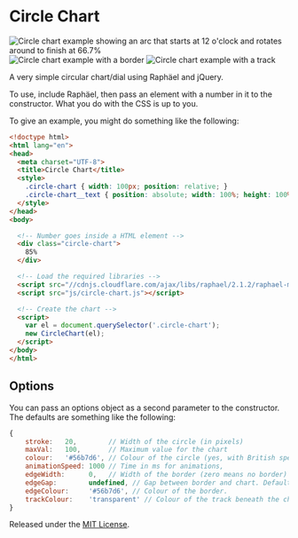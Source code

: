 # Circle Chart

![Circle chart example showing an arc that starts at 12 o'clock and rotates around to finish at 66.7%](http://f.cl.ly/items/073H360N0K3R1S3w2M35/circle-chart-example.png)
![Circle chart example with a border](http://dl.dropboxusercontent.com/s/p9rcmdph0jji1el/2013-11-14%20at%2012.09%20PM.png)
![Circle chart example with a track](http://dl.dropboxusercontent.com/s/d1riu9m3bvj9h2a/2013-11-14%20at%2012.12%20PM.png)

A very simple circular chart/dial using Raphäel and jQuery.

To use, include Raphäel, then pass an element with a number in it to the constructor. What you do with the CSS is up to you.

To give an example, you might do something like the following:

```html
<!doctype html>
<html lang="en">
<head>
  <meta charset="UTF-8">
  <title>Circle Chart</title>
  <style>
    .circle-chart { width: 100px; position: relative; }
    .circle-chart__text { position: absolute; width: 100%; height: 100%; text-align: center; left: 0; top: 0; line-height: 4; font-family: sans-serif; }
  </style>
</head>
<body>

  <!-- Number goes inside a HTML element -->
  <div class="circle-chart">
    85%
  </div>

  <!-- Load the required libraries -->
  <script src="//cdnjs.cloudflare.com/ajax/libs/raphael/2.1.2/raphael-min.js"></script>
  <script src="js/circle-chart.js"></script>

  <!-- Create the chart -->
  <script>
    var el = document.querySelector('.circle-chart');
    new CircleChart(el);
  </script>
</body>
</html>
```

## Options

You can pass an options object as a second parameter to the constructor. The defaults are something like the following:

```javascript
{
    stroke:   20,        // Width of the circle (in pixels)
    maxVal:   100,       // Maximum value for the chart
    colour:   '#56b7d6', // Colour of the circle (yes, with British spelling)
    animationSpeed: 1000 // Time in ms for animations,
    edgeWidth:      0,   // Width of the border (zero means no border)
    edgeGap:        undefined, // Gap between border and chart. Defaults to edgeWidth.
    edgeColour:     '#56b7d6', // Colour of the border.
    trackColour:    'transparent' // Colour of the track beneath the chart.
}
```

Released under the [MIT License](http://opensource.org/licenses/MIT).
